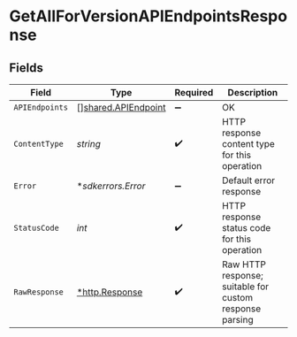 # GetAllForVersionAPIEndpointsResponse


## Fields

| Field                                                             | Type                                                              | Required                                                          | Description                                                       |
| ----------------------------------------------------------------- | ----------------------------------------------------------------- | ----------------------------------------------------------------- | ----------------------------------------------------------------- |
| `APIEndpoints`                                                    | [][shared.APIEndpoint](../../../pkg/models/shared/apiendpoint.md) | :heavy_minus_sign:                                                | OK                                                                |
| `ContentType`                                                     | *string*                                                          | :heavy_check_mark:                                                | HTTP response content type for this operation                     |
| `Error`                                                           | **sdkerrors.Error*                                                | :heavy_minus_sign:                                                | Default error response                                            |
| `StatusCode`                                                      | *int*                                                             | :heavy_check_mark:                                                | HTTP response status code for this operation                      |
| `RawResponse`                                                     | [*http.Response](https://pkg.go.dev/net/http#Response)            | :heavy_check_mark:                                                | Raw HTTP response; suitable for custom response parsing           |